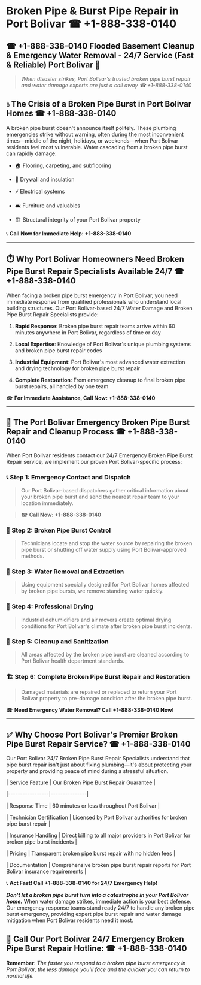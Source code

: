 # Broken Pipe & Burst Pipe Repair in Port Bolivar ☎ +1-888-338-0140  
## ☎ +1-888-338-0140 Flooded Basement Cleanup & Emergency Water Removal - 24/7 Service (Fast & Reliable) Port Bolivar 🚨  

> *When disaster strikes, Port Bolivar's trusted broken pipe burst repair and water damage experts are just a call away ☎ +1-888-338-0140*  

## 💧 The Crisis of a Broken Pipe Burst in Port Bolivar Homes ☎ +1-888-338-0140  

A broken pipe burst doesn't announce itself politely. These plumbing emergencies strike without warning, often during the most inconvenient times—middle of the night, holidays, or weekends—when Port Bolivar residents feel most vulnerable. Water cascading from a broken pipe burst can rapidly damage:  

* 🏠 Flooring, carpeting, and subflooring  
* 🧱 Drywall and insulation  
* ⚡ Electrical systems  
* 🛋️ Furniture and valuables  
* 🏗️ Structural integrity of your Port Bolivar property  

📞 **Call Now for Immediate Help: +1-888-338-0140**  

---  

## ⏱️ Why Port Bolivar Homeowners Need Broken Pipe Burst Repair Specialists Available 24/7 ☎ +1-888-338-0140  

When facing a broken pipe burst emergency in Port Bolivar, you need immediate response from qualified professionals who understand local building structures. Our Port Bolivar-based 24/7 Water Damage and Broken Pipe Burst Repair Specialists provide:  

1. **Rapid Response**: Broken pipe burst repair teams arrive within 60 minutes anywhere in Port Bolivar, regardless of time or day  
2. **Local Expertise**: Knowledge of Port Bolivar's unique plumbing systems and broken pipe burst repair codes  
3. **Industrial Equipment**: Port Bolivar's most advanced water extraction and drying technology for broken pipe burst repair  
4. **Complete Restoration**: From emergency cleanup to final broken pipe burst repairs, all handled by one team  

☎ **For Immediate Assistance, Call Now: +1-888-338-0140**  

---  

## 🔧 The Port Bolivar Emergency Broken Pipe Burst Repair and Cleanup Process ☎ +1-888-338-0140  

When Port Bolivar residents contact our 24/7 Emergency Broken Pipe Burst Repair service, we implement our proven Port Bolivar-specific process:  

### 📞 Step 1: Emergency Contact and Dispatch  
> Our Port Bolivar-based dispatchers gather critical information about your broken pipe burst and send the nearest repair team to your location immediately.  
> ☎ **Call Now: +1-888-338-0140**  

### 🚿 Step 2: Broken Pipe Burst Control  
> Technicians locate and stop the water source by repairing the broken pipe burst or shutting off water supply using Port Bolivar-approved methods.  

### 🌊 Step 3: Water Removal and Extraction  
> Using equipment specially designed for Port Bolivar homes affected by broken pipe bursts, we remove standing water quickly.  

### 💨 Step 4: Professional Drying  
> Industrial dehumidifiers and air movers create optimal drying conditions for Port Bolivar's climate after broken pipe burst incidents.  

### 🧼 Step 5: Cleanup and Sanitization  
> All areas affected by the broken pipe burst are cleaned according to Port Bolivar health department standards.  

### 🏗️ Step 6: Complete Broken Pipe Burst Repair and Restoration  
> Damaged materials are repaired or replaced to return your Port Bolivar property to pre-damage condition after the broken pipe burst.  

☎ **Need Emergency Water Removal? Call +1-888-338-0140 Now!**  

---  

## ✅ Why Choose Port Bolivar's Premier Broken Pipe Burst Repair Service? ☎ +1-888-338-0140  

Our Port Bolivar 24/7 Broken Pipe Burst Repair Specialists understand that pipe burst repair isn't just about fixing plumbing—it's about protecting your property and providing peace of mind during a stressful situation.  

| Service Feature | Our Broken Pipe Burst Repair Guarantee |  
|-----------------|---------------|  
| Response Time | 60 minutes or less throughout Port Bolivar |  
| Technician Certification | Licensed by Port Bolivar authorities for broken pipe burst repair |  
| Insurance Handling | Direct billing to all major providers in Port Bolivar for broken pipe burst incidents |  
| Pricing | Transparent broken pipe burst repair with no hidden fees |  
| Documentation | Comprehensive broken pipe burst repair reports for Port Bolivar insurance requirements |  

📞 **Act Fast! Call +1-888-338-0140 for 24/7 Emergency Help!**  

***Don't let a broken pipe burst turn into a catastrophe in your Port Bolivar home.*** When water damage strikes, immediate action is your best defense. Our emergency response teams stand ready 24/7 to handle any broken pipe burst emergency, providing expert pipe burst repair and water damage mitigation when Port Bolivar residents need it most.  

## 📱 Call Our Port Bolivar 24/7 Emergency Broken Pipe Burst Repair Hotline: ☎ +1-888-338-0140  

**Remember**: *The faster you respond to a broken pipe burst emergency in Port Bolivar, the less damage you'll face and the quicker you can return to normal life.*